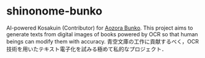 # shinonome-bunko
AI-powered Kosakuin (Contributor) for [Aozora Bunko](https://www.aozora.gr.jp). This project aims to generate texts from digital images of books powered by OCR so that human beings can modify them with accuracy.
青空文庫の工作に貢献するべく，OCR技術を用いたテキスト電子化を試みる極めて私的なプロジェクト．
